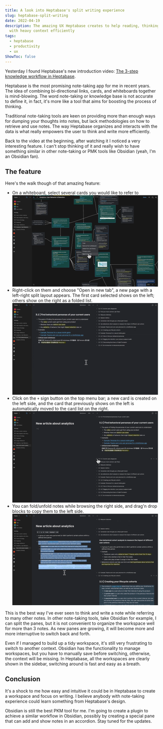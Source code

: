 ```yaml
---
title: A look into Heptabase's split writing experience
slug: heptabase-split-writing
date: 2022-04-19
description: The amazing UX Heptabase creates to help reading, thinking, and writing
  with heavy context efficiently
tags:
  - heptabase
  - productivity
  - ux
ShowToc: false
---
```


Yesterday I found Heptabase's new introduction video: [The 3-step knowledge workflow in Heptabase](https://www.youtube.com/watch?v=oVXQx9sz_Wk).

Heptabase is the most promising note-taking app for me in recent years. The idea of combining bi-directional links, cards, and whiteboards together is mind-blowing. The word note-taking or knowledge base is not accurate to define it, in fact, it's more like a tool that aims for boosting the process of thinking.

Traditional note-taking tools are keen on providing more than enough ways for dumping your thoughts into notes, but lack methodologies on how to retrieve and use notes. The way Heptabase organizes and interacts with the data is what really empowers the user to think and write more efficiently.

Back to the video at the beginning, after watching it I noticed a very interesting feature. I can't stop thinking of it and really wish to have something similar in other note-taking or PMK tools like Obsidian (yeah, I'm an Obsidian fan).

## The feature

Here's the walk though of that amazing feature:

-  On a whiteboard, select several cards you would like to refer to ![](./images/The%203-step%20knowledge%20workflow%20in%20Heptabase%202-36%20screenshot.png)
- Right-click on them and choose "Open in new tab", a new page with a left-right split layout appears. The first card selected shows on the left; others show on the right as a folded list. ![](./images/The%203-step%20knowledge%20workflow%20in%20Heptabase%202-39%20screenshot.png)
- Click on the `+` sign button on the top menu bar; a new card is created on the left side, and the card that previously shows on the left is automatically moved to the card list on the right.  ![](./images/The%203-step%20knowledge%20workflow%20in%20Heptabase%202-53%20screenshot.png)
- You can fold/unfold notes while browsing the right side, and drag'n drop blocks to copy them to the left side. ![](./images/The%203-step%20knowledge%20workflow%20in%20Heptabase%203-6%20screenshot.png)

This is the best way I've ever seen to think and write a note while referring to many other notes. In other note-taking tools, take Obsidian for example, I can split the panes, but it is not convenient to organize the workspace well for more than 3 notes. As new panes are growing, it will become more and more interruptive to switch back and forth.

Even if I managed to build up a tidy workspace, it's still very frustrating to switch to another context. Obsidian has the functionality to manage workspaces, but you have to manually save before switching, otherwise, the context will be missing. In Heptabase, all the workspaces are clearly shown in the sidebar, switching around is fast and easy as a breath.

## Conclusion

It's a shock to me how easy and intuitive it could be in Heptabase to create a workspace and focus on writing. I believe anybody with note-taking experience could learn something from Heptabase's design.

Obsidian is still the best PKM tool for me. I'm going to create a plugin to achieve a similar workflow in Obsidian, possibly by creating a special pane that can add and show notes in an accordion. Stay tuned for the updates.
